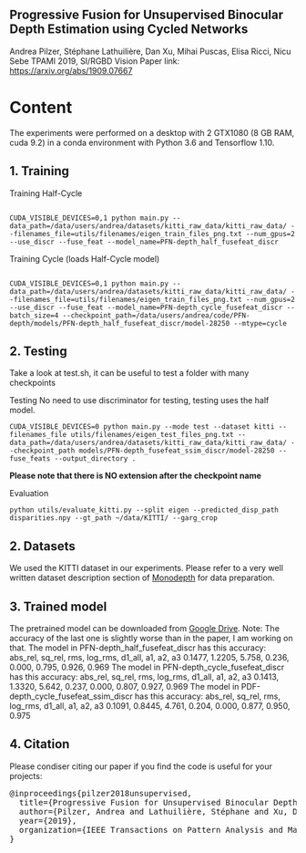 ## Progressive Fusion for Unsupervised Binocular Depth Estimation using Cycled Networks
Andrea Pilzer, Stéphane Lathuilière, Dan Xu, Mihai Puscas, Elisa Ricci, Nicu Sebe
TPAMI 2019, SI/RGBD Vision
Paper link: https://arxiv.org/abs/1909.07667

# Content

The experiments were performed on a desktop with 2 GTX1080 (8 GB RAM, cuda 9.2) in a conda environment with Python 3.6 and Tensorflow 1.10.

## 1. Training

Training Half-Cycle
```shell

CUDA_VISIBLE_DEVICES=0,1 python main.py --data_path=/data/users/andrea/datasets/kitti_raw_data/kitti_raw_data/ --filenames_file=utils/filenames/eigen_train_files_png.txt --num_gpus=2 --use_discr --fuse_feat --model_name=PFN-depth_half_fusefeat_discr

```

Training Cycle (loads Half-Cycle model)
```shell

CUDA_VISIBLE_DEVICES=0,1 python main.py --data_path=/data/users/andrea/datasets/kitti_raw_data/kitti_raw_data/ --filenames_file=utils/filenames/eigen_train_files_png.txt --num_gpus=2  --use_discr --fuse_feat --model_name=PFN-depth_cycle_fusefeat_discr --batch_size=4 --checkpoint_path=/data/users/andrea/code/PFN-depth/models/PFN-depth_half_fusefeat_discr/model-28250 --mtype=cycle

```

## 2. Testing

Take a look at test.sh, it can be useful to test a folder with many checkpoints

Testing
No need to use discriminator for testing, testing uses the half model.
```shell
CUDA_VISIBLE_DEVICES=0 python main.py --mode test --dataset kitti --filenames_file utils/filenames/eigen_test_files_png.txt --data_path=/data/users/andrea/datasets/kitti_raw_data/kitti_raw_data/ --checkpoint_path models/PFN-depth_fusefeat_ssim_discr/model-28250 --fuse_feats --output_directory .
```
**Please note that there is NO extension after the checkpoint name**

Evaluation
```shell
python utils/evaluate_kitti.py --split eigen --predicted_disp_path disparities.npy --gt_path ~/data/KITTI/ --garg_crop
```

## 2. Datasets

We used the KITTI dataset in our experiments. Please refer to a very well written dataset description section of [Monodepth](https://github.com/mrharicot/monodepth/blob/master/readme.md) for data preparation.

## 3. Trained model

The pretrained model can be downloaded from [Google Drive](https://drive.google.com/drive/folders/1YxCfxMN2AKVEAkJqnjkD6X1Zn3JDKm-a?usp=sharing).
Note: The accuracy of the last one is slightly worse than in the paper, I am working on that.
The model in PFN-depth_half_fusefeat_discr has this accuracy:
   abs_rel,     sq_rel,        rms,    log_rms,     d1_all,         a1,         a2,         a3
    0.1477,     1.2205,      5.758,      0.236,      0.000,      0.795,      0.926,      0.969
The model in PFN-depth_cycle_fusefeat_discr has this accuracy:
   abs_rel,     sq_rel,        rms,    log_rms,     d1_all,         a1,         a2,         a3
    0.1413,     1.3320,      5.642,      0.237,      0.000,      0.807,      0.927,      0.969
The model in PDF-depth_cycle_fusefeat_ssim_discr has this accuracy:
   abs_rel,     sq_rel,        rms,    log_rms,     d1_all,         a1,         a2,         a3
    0.1091,     0.8445,      4.761,      0.204,      0.000,      0.877,      0.950,      0.975

## 4. Citation
Please condiser citing our paper if you find the code is useful for your projects:
<pre>
@inproceedings{pilzer2018unsupervised,
  title={Progressive Fusion for Unsupervised Binocular Depth Estimation using Cycled Networks},
  author={Pilzer, Andrea and Lathuilière, Stéphane and Xu, Dan and Puscas, Mihai and Ricci, Elisa and Sebe, Nicu},
  year={2019},
  organization={IEEE Transactions on Pattern Analysis and Machine Intelligence}
}
</pre>


